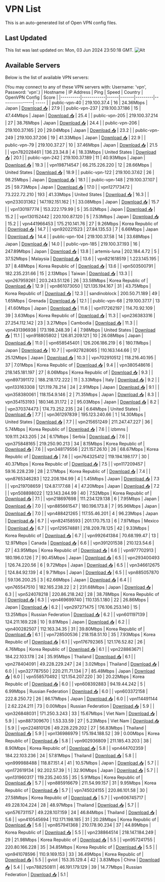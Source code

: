 # VPN List

This is an auto-generated list of Open VPN config files.

## Last Updated

This list was last updated on: Mon, 03 Jun 2024 23:50:18 GMT.
![Alt](https://repobeats.axiom.co/api/embed/186b98318ef1479477931607c1ad7d823f12451f.svg "Repobeats analytics image")

## Available Servers

Below is the list of available VPN servers:

(You may connect to any of these VPN servers with: Username: 'vpn', Password: 'vpn'.)
| Hostname | IP Address | Ping | Speed | Country | OpenVPN Config | Score |
|----------|------------|------|-------|---------|----------------| ----- |
| public-vpn-40 | 219.100.37.4 | 16 | 24.36Mbps | Japan | [Download 📥](./configs/server_0_JP.ovpn) | 27.9 |
| public-vpn-237 | 219.100.37.186 | 15 | 47.44Mbps | Japan | [Download 📥](./configs/server_1_JP.ovpn) | 25.4 |
| public-vpn-205 | 219.100.37.214 | 27 | 38.76Mbps | Japan | [Download 📥](./configs/server_2_JP.ovpn) | 24.4 |
| public-vpn-206 | 219.100.37.165 | 20 | 29.04Mbps | Japan | [Download 📥](./configs/server_3_JP.ovpn) | 23.2 |
| public-vpn-249 | 219.100.37.206 | 19 | 41.33Mbps | Japan | [Download 📥](./configs/server_4_JP.ovpn) | 22.9 |
| public-vpn-79 | 219.100.37.27 | 10 | 37.46Mbps | Japan | [Download 📥](./configs/server_5_JP.ovpn) | 21.5 |
| vpn782028461 | 136.23.34.8 | 4 | 18.33Mbps | United States | [Download 📥](./configs/server_6_US.ovpn) | 20.1 |
| public-vpn-242 | 219.100.37.189 | 11 | 40.93Mbps | Japan | [Download 📥](./configs/server_7_JP.ovpn) | 19.3 |
| vpn198714547 | 66.215.226.220 | 12 | 28.66Mbps | United States | [Download 📥](./configs/server_8_US.ovpn) | 18.9 |
| public-vpn-122 | 219.100.37.62 | 26 | 98.25Mbps | Japan | [Download 📥](./configs/server_9_JP.ovpn) | 18.1 |
| public-vpn-148 | 219.100.37.107 | 25 | 59.73Mbps | Japan | [Download 📥](./configs/server_10_JP.ovpn) | 17.0 |
| vpn127173472 | 73.222.72.210 | 193 | 41.33Mbps | United States | [Download 📥](./configs/server_11_US.ovpn) | 16.3 |
| vpn233031362 | 147.192.151.162 | 1 | 33.08Mbps | Japan | [Download 📥](./configs/server_12_JP.ovpn) | 15.7 |
| vpn130197774 | 153.222.179.99 | 5 | 35.02Mbps | Japan | [Download 📥](./configs/server_13_JP.ovpn) | 15.2 |
| vpn130152442 | 220.100.87.120 | 5 | 7.53Mbps | Japan | [Download 📥](./configs/server_14_JP.ovpn) | 15.2 |
| vpn441966453 | 175.210.141.76 | 27 | 9.26Mbps | Korea Republic of | [Download 📥](./configs/server_15_KR.ovpn) | 14.7 |
| vpn920221523 | 27.84.135.53 | 7 | 6.66Mbps | Japan | [Download 📥](./configs/server_16_JP.ovpn) | 14.4 |
| public-vpn-104 | 219.100.37.58 | 14 | 33.68Mbps | Japan | [Download 📥](./configs/server_17_JP.ovpn) | 14.0 |
| public-vpn-185 | 219.100.37.193 | 16 | 247.89Mbps | Japan | [Download 📥](./configs/server_18_JP.ovpn) | 13.8 |
| artemis-luna | 202.184.4.72 | 5 | 37.52Mbps | Malaysia | [Download 📥](./configs/server_19_MY.ovpn) | 13.6 |
| vpn821618519 | 1.223.145.195 | 37 | 8.48Mbps | Korea Republic of | [Download 📥](./configs/server_20_KR.ovpn) | 13.6 |
| vpn503500791 | 182.235.231.66 | 15 | 2.13Mbps | Taiwan | [Download 📥](./configs/server_21_TW.ovpn) | 13.3 |
| vpn267959261 | 203.243.51.126 | 26 | 33.58Mbps | Korea Republic of | [Download 📥](./configs/server_22_KR.ovpn) | 12.9 |
| vpn861073050 | 121.135.194.167 | 31 | 43.75Mbps | Korea Republic of | [Download 📥](./configs/server_23_KR.ovpn) | 12.3 |
| sandinoblock | 200.50.71.189 | 49 | 1.65Mbps | Grenada | [Download 📥](./configs/server_24_GD.ovpn) | 12.1 |
| public-vpn-68 | 219.100.37.17 | 13 | 41.60Mbps | Japan | [Download 📥](./configs/server_25_JP.ovpn) | 11.6 |
| vpn117262197 | 114.70.92.109 | 39 | 3.63Mbps | Korea Republic of | [Download 📥](./configs/server_26_KR.ovpn) | 11.3 |
| vpn236383316 | 27.254.112.142 | 23 | 3.27Mbps | Cambodia | [Download 📥](./configs/server_27_KH.ovpn) | 11.3 |
| vpn431396938 | 173.198.248.39 | 4 | 7.98Mbps | United States | [Download 📥](./configs/server_28_US.ovpn) | 11.1 |
| vpn918805802 | 126.81.209.121 | 10 | 26.08Mbps | Japan | [Download 📥](./configs/server_29_JP.ovpn) | 11.0 |
| vpn658545401 | 126.206.186.219 | 6 | 180.11Mbps | Japan | [Download 📥](./configs/server_30_JP.ovpn) | 10.7 |
| vpn927828065 | 110.163.144.66 | 17 | 25.12Mbps | Japan | [Download 📥](./configs/server_31_JP.ovpn) | 10.3 |
| vpn702910512 | 118.216.40.195 | 37 | 7.01Mbps | Korea Republic of | [Download 📥](./configs/server_32_KR.ovpn) | 9.4 |
| vpn380548616 | 218.145.181.197 | 27 | 8.06Mbps | Korea Republic of | [Download 📥](./configs/server_33_KR.ovpn) | 9.3 |
| vpn897391172 | 188.218.172.222 | 11 | 3.33Mbps | Italy | [Download 📥](./configs/server_34_IT.ovpn) | 9.2 |
| vpn133163308 | 121.119.78.214 | 24 | 2.91Mbps | Japan | [Download 📥](./configs/server_35_JP.ovpn) | 9.1 |
| vpn358380061 | 118.154.9.146 | 2 | 71.35Mbps | Japan | [Download 📥](./configs/server_36_JP.ovpn) | 8.3 |
| vpn354153193 | 180.146.31.172 | 2 | 95.03Mbps | Japan | [Download 📥](./configs/server_37_JP.ovpn) | 8.2 |
| vpn370374473 | 174.73.252.235 | 24 | 6.64Mbps | United States | [Download 📥](./configs/server_38_US.ovpn) | 7.7 |
| vpn361297839 | 195.123.240.66 | 1 | 14.30Mbps | United States | [Download 📥](./configs/server_39_US.ovpn) | 7.7 |
| vpn215651249 | 211.247.47.227 | 36 | 5.74Mbps | Korea Republic of | [Download 📥](./configs/server_40_KR.ovpn) | 7.6 |
| izbmns | 109.111.243.205 | 24 | 6.17Mbps | Serbia | [Download 📥](./configs/server_41_RS.ovpn) | 7.6 |
| vpn375848165 | 219.250.90.213 | 34 | 8.15Mbps | Korea Republic of | [Download 📥](./configs/server_42_KR.ovpn) | 7.6 |
| vpn348179556 | 221.157.26.10 | 26 | 68.67Mbps | Korea Republic of | [Download 📥](./configs/server_43_KR.ovpn) | 7.6 |
| vpn764325412 | 119.194.198.177 | 30 | 40.37Mbps | Korea Republic of | [Download 📥](./configs/server_44_KR.ovpn) | 7.5 |
| vpn117209457 | 59.16.228.239 | 28 | 2.17Mbps | Korea Republic of | [Download 📥](./configs/server_45_KR.ovpn) | 7.4 |
| vpn8765346283 | 122.208.194.99 | 4 | 1.45Mbps | Japan | [Download 📥](./configs/server_46_JP.ovpn) | 7.3 |
| vpn219708659 | 124.87.177.68 | 4 | 47.20Mbps | Japan | [Download 📥](./configs/server_47_JP.ovpn) | 7.2 |
| vpn508898022 | 123.143.244.99 | 40 | 7.52Mbps | Korea Republic of | [Download 📥](./configs/server_48_KR.ovpn) | 7.1 |
| vpn218697698 | 111.234.129.138 | 6 | 7.95Mbps | Japan | [Download 📥](./configs/server_49_JP.ovpn) | 7.0 |
| vpn885661547 | 180.196.173.8 | 7 | 95.96Mbps | Japan | [Download 📥](./configs/server_50_JP.ovpn) | 7.0 |
| vpn488421265 | 117.55.46.201 | 4 | 96.23Mbps | Japan | [Download 📥](./configs/server_51_JP.ovpn) | 6.7 |
| vpn824158593 | 201.170.75.13 | 6 | 7.97Mbps | Mexico | [Download 📥](./configs/server_52_MX.ovpn) | 6.7 |
| vpn129574881 | 218.209.78.125 | 42 | 9.33Mbps | Korea Republic of | [Download 📥](./configs/server_53_KR.ovpn) | 6.7 |
| vpn992641384 | 70.68.199.47 | 13 | 12.97Mbps | Canada | [Download 📥](./configs/server_54_CA.ovpn) | 6.6 |
| vpn391201538 | 210.123.54.6 | 27 | 43.95Mbps | Korea Republic of | [Download 📥](./configs/server_55_KR.ovpn) | 6.6 |
| vpn977702913 | 180.196.0.126 | 7 | 90.45Mbps | Japan | [Download 📥](./configs/server_56_JP.ovpn) | 6.5 |
| vpn293400493 | 126.74.220.56 | 6 | 9.72Mbps | Japan | [Download 📥](./configs/server_57_JP.ovpn) | 6.5 |
| vpn346612675 | 124.84.92.139 | 4 | 9.71Mbps | Japan | [Download 📥](./configs/server_58_JP.ovpn) | 6.5 |
| vpn885057870 | 59.136.200.25 | 3 | 62.66Mbps | Japan | [Download 📥](./configs/server_59_JP.ovpn) | 6.4 |
| vpn765547510 | 182.165.238.22 | 2 | 231.68Mbps | Japan | [Download 📥](./configs/server_60_JP.ovpn) | 6.3 |
| vpn524078218 | 220.86.218.242 | 28 | 38.78Mbps | Korea Republic of | [Download 📥](./configs/server_61_KR.ovpn) | 6.3 |
| vpn469699740 | 110.135.1.180 | 22 | 26.86Mbps | Japan | [Download 📥](./configs/server_62_JP.ovpn) | 6.2 |
| vpn297271475 | 176.106.253.140 | 15 | 13.25Mbps | Russian Federation | [Download 📥](./configs/server_63_RU.ovpn) | 6.2 |
| vpn601197139 | 124.211.169.228 | 10 | 9.81Mbps | Japan | [Download 📥](./configs/server_64_JP.ovpn) | 6.2 |
| vpn400282507 | 112.163.34.35 | 31 | 39.80Mbps | Korea Republic of | [Download 📥](./configs/server_65_KR.ovpn) | 6.1 |
| vpn728500536 | 218.158.51.10 | 35 | 7.93Mbps | Korea Republic of | [Download 📥](./configs/server_66_KR.ovpn) | 6.1 |
| vpn176792365 | 121.176.52.82 | 26 | 4.76Mbps | Korea Republic of | [Download 📥](./configs/server_67_KR.ovpn) | 6.1 |
| vpn228863671 | 184.22.103.178 | 24 | 35.95Mbps | Thailand | [Download 📥](./configs/server_68_TH.ovpn) | 6.1 |
| vpn278404091 | 49.228.229.247 | 24 | 3.02Mbps | Thailand | [Download 📥](./configs/server_69_TH.ovpn) | 6.0 |
| vpn327787550 | 220.211.71.134 | 7 | 85.48Mbps | Japan | [Download 📥](./configs/server_70_JP.ovpn) | 6.0 |
| vpn558570492 | 121.154.207.220 | 30 | 20.22Mbps | Korea Republic of | [Download 📥](./configs/server_71_KR.ovpn) | 6.0 |
| vpn608392883 | 94.19.44.242 | 5 | 6.99Mbps | Russian Federation | [Download 📥](./configs/server_72_RU.ovpn) | 6.0 |
| vpn603372158 | 222.8.250.72 | 26 | 86.17Mbps | Japan | [Download 📥](./configs/server_73_JP.ovpn) | 6.0 |
| vpn114491144 | 2.62.224.211 | 73 | 0.00Mbps | Russian Federation | [Download 📥](./configs/server_74_RU.ovpn) | 5.9 |
| vpn326848031 | 171.250.3.243 | 33 | 15.67Mbps | Viet Nam | [Download 📥](./configs/server_75_VN.ovpn) | 5.9 |
| vpn887309670 | 1.53.33.59 | 27 | 5.23Mbps | Viet Nam | [Download 📥](./configs/server_76_VN.ovpn) | 5.9 |
| vpn224810126 | 49.228.229.202 | 27 | 56.83Mbps | Thailand | [Download 📥](./configs/server_77_TH.ovpn) | 5.9 |
| vpn136986979 | 175.194.188.52 | 39 | 0.00Mbps | Korea Republic of | [Download 📥](./configs/server_78_KR.ovpn) | 5.8 |
| vpn902936809 | 211.185.43.203 | 38 | 8.90Mbps | Korea Republic of | [Download 📥](./configs/server_79_KR.ovpn) | 5.8 |
| vpn444702359 | 184.22.103.236 | 24 | 57.81Mbps | Thailand | [Download 📥](./configs/server_80_TH.ovpn) | 5.8 |
| vpn999988488 | 118.87.151.4 | 41 | 10.57Mbps | Japan | [Download 📥](./configs/server_81_JP.ovpn) | 5.7 |
| vpn172619134 | 92.202.57.39 | 1 | 32.90Mbps | Japan | [Download 📥](./configs/server_82_JP.ovpn) | 5.7 |
| vpn131960317 | 119.235.240.55 | 35 | 5.91Mbps | Korea Republic of | [Download 📥](./configs/server_83_KR.ovpn) | 5.7 |
| vpn885916679 | 211.54.99.157 | 31 | 9.95Mbps | Korea Republic of | [Download 📥](./configs/server_84_KR.ovpn) | 5.7 |
| vpn745024155 | 220.86.101.58 | 30 | 27.58Mbps | Korea Republic of | [Download 📥](./configs/server_85_KR.ovpn) | 5.7 |
| vpn606745717 | 49.228.104.224 | 28 | 48.97Mbps | Thailand | [Download 📥](./configs/server_86_TH.ovpn) | 5.7 |
| vpn576731157 | 49.228.107.159 | 24 | 46.84Mbps | Thailand | [Download 📥](./configs/server_87_TH.ovpn) | 5.6 |
| vpn410545694 | 112.171.198.185 | 31 | 20.28Mbps | Korea Republic of | [Download 📥](./configs/server_88_KR.ovpn) | 5.6 |
| vpn857941368 | 210.178.90.234 | 37 | 44.89Mbps | Korea Republic of | [Download 📥](./configs/server_89_KR.ovpn) | 5.5 |
| vpn238864514 | 218.147.184.249 | 29 | 21.98Mbps | Korea Republic of | [Download 📥](./configs/server_90_KR.ovpn) | 5.5 |
| vpn957241755 | 220.80.166.228 | 35 | 34.85Mbps | Korea Republic of | [Download 📥](./configs/server_91_KR.ovpn) | 5.5 |
| vpn941078596 | 110.9.169.153 | 33 | 36.49Mbps | Korea Republic of | [Download 📥](./configs/server_92_KR.ovpn) | 5.5 |
| gviot | 153.35.129.4 | 42 | 3.83Mbps | China | [Download 📥](./configs/server_93_CN.ovpn) | 5.4 |
| vpn788250811 | 46.191.179.129 | 39 | 14.77Mbps | Russian Federation | [Download 📥](./configs/server_94_RU.ovpn) | 5.1 |

